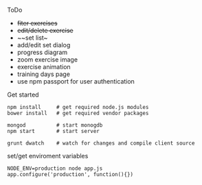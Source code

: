 ToDo
 - ~~fiter exercises~~
 - ~~edit/delete exercise~~
 - ~~set list~
 - add/edit set dialog
 - progress diagram
 - zoom exercise image
 - exercise animation
 - training days page
 - use npm passport for user authentication


Get started

	npm install		# get required node.js modules
	bower install	# get required vendor packages

	mongod 			# start monogdb
	npm start		# start server

	grunt dwatch 	# watch for changes and compile client source




set/get enviroment variables

	NODE_ENV=production node app.js
	app.configure('production', function(){})


